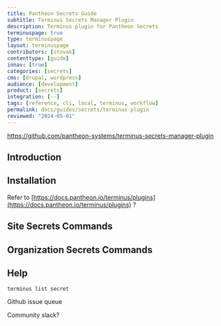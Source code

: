 ```yaml
---
title: Pantheon Secrets Guide
subtitle: Terminus Secrets Manager Plugin
description: Terminus plugin for Pantheon Secrets
terminuspage: true
type: terminuspage
layout: terminuspage
contributors: [stovak]
contenttype: [guide]
innav: [true]
categories: [secrets]
cms: [drupal, wordpress]
audience: [development]
product: [secrets]
integration: [--]
tags: [reference, cli, local, terminus, workflow]
permalink: docs/guides/secrets/terminus-plugin
reviewed: "2024-05-01"
---
```



https://github.com/pantheon-systems/terminus-secrets-manager-plugin

## Introduction

## Installation

Refer to [https://docs.pantheon.io/terminus/plugins](https://docs.pantheon.io/terminus/plugins) ?

## Site Secrets Commands

## Organization Secrets Commands

## Help

`terminus list secret`

Github issue queue

Community slack?
